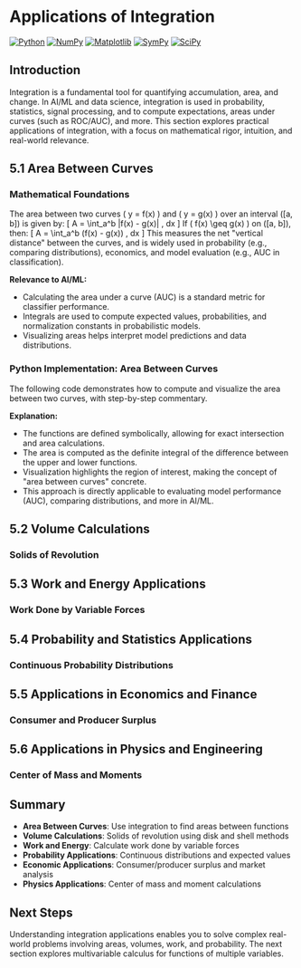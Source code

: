 # Applications of Integration

[![Python](https://img.shields.io/badge/Python-3.8+-blue.svg)](https://www.python.org/)
[![NumPy](https://img.shields.io/badge/NumPy-1.21+-green.svg)](https://numpy.org/)
[![Matplotlib](https://img.shields.io/badge/Matplotlib-3.5+-orange.svg)](https://matplotlib.org/)
[![SymPy](https://img.shields.io/badge/SymPy-1.10+-purple.svg)](https://www.sympy.org/)
[![SciPy](https://img.shields.io/badge/SciPy-1.7+-red.svg)](https://scipy.org/)

## Introduction

Integration is a fundamental tool for quantifying accumulation, area, and change. In AI/ML and data science, integration is used in probability, statistics, signal processing, and to compute expectations, areas under curves (such as ROC/AUC), and more. This section explores practical applications of integration, with a focus on mathematical rigor, intuition, and real-world relevance.

## 5.1 Area Between Curves

### Mathematical Foundations

The area between two curves \( y = f(x) \) and \( y = g(x) \) over an interval \([a, b]\) is given by:
\[
A = \int_a^b |f(x) - g(x)| \, dx
\]
If \( f(x) \geq g(x) \) on \([a, b]\), then:
\[
A = \int_a^b (f(x) - g(x)) \, dx
\]
This measures the net "vertical distance" between the curves, and is widely used in probability (e.g., comparing distributions), economics, and model evaluation (e.g., AUC in classification).

**Relevance to AI/ML:**
- Calculating the area under a curve (AUC) is a standard metric for classifier performance.
- Integrals are used to compute expected values, probabilities, and normalization constants in probabilistic models.
- Visualizing areas helps interpret model predictions and data distributions.

### Python Implementation: Area Between Curves

The following code demonstrates how to compute and visualize the area between two curves, with step-by-step commentary.

**Explanation:**
- The functions are defined symbolically, allowing for exact intersection and area calculations.
- The area is computed as the definite integral of the difference between the upper and lower functions.
- Visualization highlights the region of interest, making the concept of "area between curves" concrete.
- This approach is directly applicable to evaluating model performance (AUC), comparing distributions, and more in AI/ML.

## 5.2 Volume Calculations

### Solids of Revolution

## 5.3 Work and Energy Applications

### Work Done by Variable Forces

## 5.4 Probability and Statistics Applications

### Continuous Probability Distributions

## 5.5 Applications in Economics and Finance

### Consumer and Producer Surplus

## 5.6 Applications in Physics and Engineering

### Center of Mass and Moments

## Summary

- **Area Between Curves**: Use integration to find areas between functions
- **Volume Calculations**: Solids of revolution using disk and shell methods
- **Work and Energy**: Calculate work done by variable forces
- **Probability Applications**: Continuous distributions and expected values
- **Economic Applications**: Consumer/producer surplus and market analysis
- **Physics Applications**: Center of mass and moment calculations

## Next Steps

Understanding integration applications enables you to solve complex real-world problems involving areas, volumes, work, and probability. The next section explores multivariable calculus for functions of multiple variables. 
